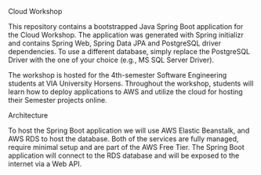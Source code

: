 Cloud Workshop

This repository contains a bootstrapped Java Spring Boot application for the Cloud Workshop. The application was generated with Spring initializr and contains Spring Web, Spring Data JPA and PostgreSQL driver dependencies. To use a different database, simply replace the PostgreSQL Driver with the one of your choice (e.g., MS SQL Server Driver).

The workshop is hosted for the 4th-semester Software Engineering students at VIA University Horsens. Throughout the workshop, students will learn how to deploy applications to AWS and utilize the cloud for hosting their Semester projects online.

Architecture

To host the Spring Boot application we will use AWS Elastic Beanstalk, and AWS RDS to host the database. Both of the services are fully managed, require minimal setup and are part of the AWS Free Tier. The Spring Boot application will connect to the RDS database and will be exposed to the internet via a Web API.
